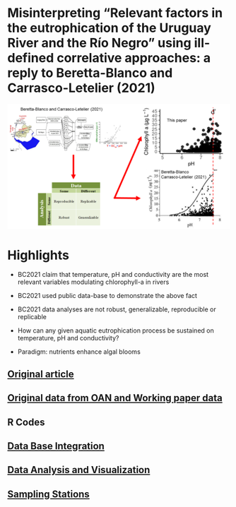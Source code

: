 # Misinterpreting “Relevant factors in the eutrophication of the Uruguay River and the Río Negro” using ill-defined correlative approaches: a reply to Beretta-Blanco and Carrasco-Letelier (2021)


![Graphical Abstract](5.img/Graphical_Abstract1.png)

# Highlights

* BC2021 claim that temperature, pH and conductivity are the most relevant variables modulating chlorophyll-a in rivers

* BC2021 used public data-base to demonstrate the above fact

* BC2021 data analyses are not robust, generalizable, reproducible or replicable

* How can any given aquatic eutrophication process be sustained on temperature, pH and conductivity?

* Paradigm: nutrients enhance algal blooms


## [Original article](https://www.sciencedirect.com/science/article/pii/S0048969720368303) 

## [Original data from OAN and Working paper data](https://github.com/NAlcan/Reply_BC2021/tree/master/2.Datos)

## R Codes

## [Data Base Integration](https://github.com/NAlcan/Reply_BC2021/blob/DevPublication/Interactive_code_files/Data_integration_md.md)

## [Data Analysis and Visualization](https://github.com/NAlcan/Reply_BC2021/blob/DevPublication/Interactive_code_files/Data_AnalysisVisualization.md)

## [Sampling Stations](https://github.com/NAlcan/Reply_BC2021/blob/DevPublication/Interactive_code_files/Sampling_Stations.md#table-a1-sampling-station)
